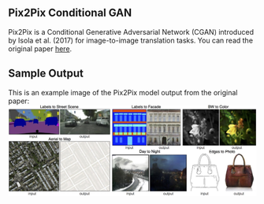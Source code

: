 ##  Pix2Pix Conditional GAN
Pix2Pix is a Conditional Generative Adversarial Network (CGAN) introduced by Isola et al. (2017) for image-to-image translation tasks. You can read the original paper [here](https://arxiv.org/abs/1611.07004).

## Sample Output

This is an example image of the Pix2Pix model output from the original paper:
![Pix2Pix Output](./Pix2Pix_Outputs.jpg)


